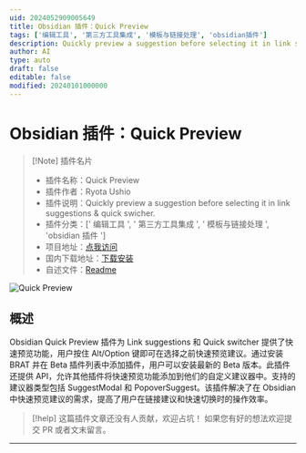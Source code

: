 ```yaml
---
uid: 2024052909005649
title: Obsidian 插件：Quick Preview
tags: ['编辑工具', '第三方工具集成', '模板与链接处理', 'obsidian插件']
description: Quickly preview a suggestion before selecting it in link suggestions & quick swicher.
author: AI
type: auto
draft: false
editable: false
modified: 20240101000000
---
```


# Obsidian 插件：Quick Preview

> [!Note] 插件名片
> - 插件名称：Quick Preview
> - 插件作者：Ryota Ushio
> - 插件说明：Quickly preview a suggestion before selecting it in link suggestions & quick swicher.
> - 插件分类：[' 编辑工具 ', ' 第三方工具集成 ', ' 模板与链接处理 ', 'obsidian 插件 ']
> - 项目地址：[点我访问](https://github.com/RyotaUshio/obsidian-quick-preview)
> - 国内下载地址：[下载安装](https://pkmer.cn/products/plugin/pluginMarket/?quick-preview)
> - 自述文件：[Readme](https://ghproxy.net/https://raw.githubusercontent.com/RyotaUshio/obsidian-quick-preview/main/README.md)

![Quick Preview](https://cdn.pkmer.cn/covers/quick-preview.gif!pkmer)

## 概述

Obsidian Quick Preview 插件为 Link suggestions 和 Quick switcher 提供了快速预览功能，用户按住 Alt/Option 键即可在选择之前快速预览建议。通过安装 BRAT 并在 Beta 插件列表中添加插件，用户可以安装最新的 Beta 版本。此插件还提供 API，允许其他插件将快速预览功能添加到他们的自定义建议器中。支持的建议器类型包括 SuggestModal 和 PopoverSuggest。该插件解决了在 Obsidian 中快速预览建议的需求，提高了用户在链接建议和快速切换时的操作效率。

> [!help]
> 这篇插件文章还没有人贡献，欢迎占坑！
> 如果您有好的想法欢迎提交 PR 或者文末留言。

---



